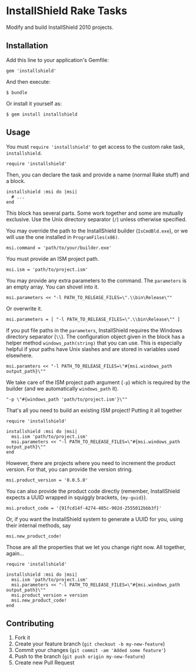 # InstallShield Rake Tasks

Modify and build InstallShield 2010 projects.

## Installation

Add this line to your application's Gemfile:

    gem 'installshield'

And then execute:

    $ bundle

Or install it yourself as:

    $ gem install installshield

## Usage
You must `require 'installshield'` to get access to the custom rake task, `installshield`.

    require 'installshield'

Then, you can declare the task and provide a name (normal Rake stuff) and a block.

    installshield :msi do |msi|
      # ...
    end
    
This block has several parts. Some work together and some are mutually exclusive. Use the Unix directory separator (`/`) unless otherwise specified.

You may override the path to the InstallShield builder (`IsCmdBld.exe`), or we will use the one installed in `ProgramFiles(x86)`.

    msi.command = 'path/to/your/builder.exe'
    
You must provide an ISM project path.

    msi.ism = 'path/to/project.ism'
    
You may provide any extra parameters to the command. The `parameters` is an empty array. You can shovel into it.
    
    msi.parameters << "-l PATH_TO_RELEASE_FILES=\".\\bin\Release\""

Or overwrite it.

    msi.parameters = [ "-l PATH_TO_RELEASE_FILES=\".\\bin\Release\"" ]

If you put file paths in the `parameters`, InstallShield requires the Windows directory separator (`\\`). The configuration object given in the block has a helper method `windows_path(string)` that you can use. This is especially helpful if your paths have Unix slashes and are stored in variables used elsewhere.

    msi.paramters << "-l PATH_TO_RELEASE_FILES=\"#{msi.windows_path output_path}\""

We take care of the ISM project path argument (`-p`) which is required by the builder (and we automatically `windows_path` it).

    "-p \"#{windows_path 'path/to/project.ism'}\""

That's all you need to build an existing ISM project! Putting it all together

    require 'installshield'
    
    installshield :msi do |msi|
      msi.ism 'path/to/project.ism'
      msi.parameters << "-l PATH_TO_RELEASE_FILES=\"#{msi.windows_path output_path}\""
    end

However, there are projects where you need to increment the product version. For that, you can provide the version string.

    msi.product_version = '0.0.5.0'

You can also provide the product code directly (remember, InstallShield expects a UUID wrapped in squiggly brackets, `{my-guid}`).

    msi.product_code = '{91fcd14f-4274-485c-902d-2555012bbb3f}'

Or, if you want the InstallShield system to generate a UUID for you, using their internal methods, say

    msi.new_product_code!

Those are all the properties that we let you change right now. All together, again... 

    require 'installshield'
    
    installshield :msi do |msi|
      msi.ism 'path/to/project.ism'
      msi.parameters << "-l PATH_TO_RELEASE_FILES=\"#{msi.windows_path output_path}\""
      msi.product_version = version
      msi.new_product_code!
    end

## Contributing

1. Fork it
2. Create your feature branch (`git checkout -b my-new-feature`)
3. Commit your changes (`git commit -am 'Added some feature'`)
4. Push to the branch (`git push origin my-new-feature`)
5. Create new Pull Request
